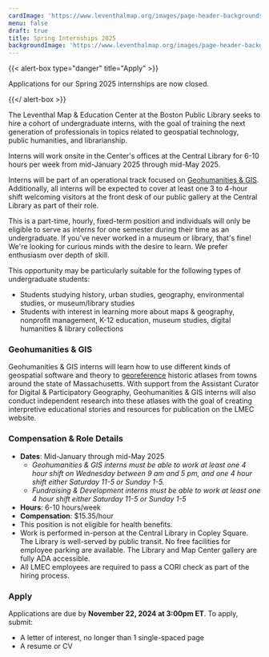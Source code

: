 ```yaml
---
cardImage: 'https://www.leventhalmap.org/images/page-header-backgrounds/gallery.jpg'
menu: false
draft: true
title: Spring Internships 2025
backgroundImage: 'https://www.leventhalmap.org/images/page-header-backgrounds/gallery.jpg'
---
```


{{< alert-box type="danger" title="Apply" >}}

Applications for our Spring 2025 internships are now closed.

{{</ alert-box >}}

The Leventhal Map & Education Center at the Boston Public Library seeks to hire a cohort of undergraduate interns, with the goal of training the next generation of professionals in topics related to geospatial technology, public humanities, and librarianship.

Interns will work onsite in the Center's offices at the Central Library for 6-10 hours per week from mid-January 2025 through mid-May 2025.

Interns will be part of an operational track focused on [Geohumanities & GIS](#geohumanities--gis). Additionally, all interns will be expected to cover at least one 3 to 4-hour shift welcoming visitors at the front desk of our public gallery at the Central Library as part of their role.

This is a part-time, hourly, fixed-term position and individuals will only be eligible to serve as interns for one semester during their time as an undergraduate. If you've never worked in a museum or library, that's fine! We're looking for curious minds with the desire to learn. We prefer enthusiasm over depth of skill.

This opportunity may be particularly suitable for the following types of undergraduate students:

* Students studying history, urban studies, geography, environmental studies, or museum/library studies
* Students with interest in learning more about maps & geography, nonprofit management, K-12 education, museum studies, digital humanities & library collections

### Geohumanities & GIS

Geohumanities & GIS interns will learn how to use different kinds of geospatial software and theory to [georeference](https://www.leventhalmap.org/projects/digital-projects/georeferencing/) historic atlases from towns around the state of Massachusetts. With support from the Assistant Curator for Digital & Participatory Geography, Geohumanities & GIS interns will also conduct independent research into these atlases with the goal of creating interpretive educational stories and resources for publication on the LMEC website.

### Compensation & Role Details

* **Dates**: Mid-January through mid-May 2025
  * *Geohumanities & GIS interns must be able to work at least one 4 hour shift on Wednesday between 9 am and 5 pm, and one 4 hour shift either Saturday 11-5 or Sunday 1-5.*
  * *Fundraising & Development interns must be able to work at least one 4 hour shift either Saturday 11-5 or Sunday 1-5*
* **Hours**: 6-10 hours/week
* **Compensation**: $15.35/hour
* This position is not eligible for health benefits.
* Work is performed in-person at the Central Library in Copley Square. The Library is well-served by public transit. No free facilities for employee parking are available. The Library and Map Center gallery are fully ADA accessible.
* All LMEC employees are required to pass a CORI check as part of the hiring process.

### Apply

Applications are due by **November 22, 2024 at 3:00pm ET**. To apply, submit:

* A letter of interest, no longer than 1 single-spaced page
* A resume or CV
